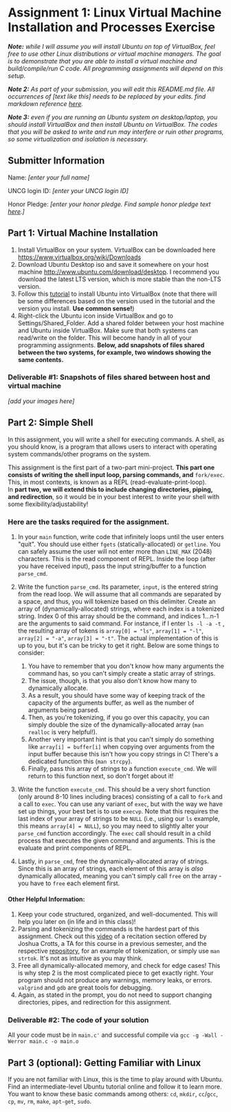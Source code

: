 # Assignment 1: Linux Virtual Machine Installation and Processes Exercise

***Note:*** *while I will assume you will install Ubuntu on top of VirtualBox, feel free to use other Linux distributions or virtual machine managers. The goal is to demonstrate that you are able to install a virtual machine and build/compile/run C code. All programming assignments will depend on this setup.*


***Note 2:*** *As part of your submission, you will edit this README.md file. All occurrences of [text like this] needs to be replaced by your edits. find markdown reference [here](https://www.w3schools.io/file/github-readme-image/).*


***Note 3:*** *even if you are running an Ubuntu system on desktop/laptop, you should install VirtualBox and then install Ubuntu on VirtualBox. The codes that you will be asked to write and run may interfere or ruin other programs, so some virtualization and isolation is necessary.*

## Submitter Information

Name: *[enter your full name]*

UNCG login ID: *[enter your UNCG login ID]*

Honor Pledge: *[enter your honor pledge. Find sample honor pledge text [here](https://uncg.instructure.com/courses/122861/pages/sample-honor-pledge).]*

## Part 1: Virtual Machine Installation


1. Install VirtualBox on your system. VirtualBox can be downloaded here <https://www.virtualbox.org/wiki/Downloads>
2. Download Ubuntu Desktop iso and save it somewhere on your host machine <http://www.ubuntu.com/download/desktop>. I recommend you download the latest LTS version, which is more stable than the non-LTS version.
3. Follow this [tutorial](https://ubuntu.com/tutorials/how-to-run-ubuntu-desktop-on-a-virtual-machine-using-virtualbox#1-overview) to install Ubuntu into VirtualBox (note that there will be some differences based on the version used in the tutorial and the version you install. **Use common sense!**)
4. Right-click the Ubuntu icon inside VirtualBox and go to Settings/Shared_Folder. Add a shared folder between your host machine and Ubuntu inside VirtualBox. Make sure that both systems can read/write on the folder. This will become handy in all of your programming assignments.  **Below, add snapshots of files shared between the two systems, for example, two windows showing the same contents.**

### Deliverable #1: Snapshots of files shared between host and virtual machine
*[add your images here]*

## Part 2: Simple Shell

In this assignment, you will write a *shell* for executing commands. A shell, as you should know, is a program that allows users to interact with operating system commands/other programs on the system.

This assignment is the first part of a two-part mini-project. __This part one consists of writing the shell input loop, parsing commands, and__ `fork/exec`. This, in most contexts, is known as a REPL (read-evaluate-print-loop). In __part two, we will extend this to include changing directories, piping, and redirection__, so it would be in your best interest to write your shell with some flexibility/adjustability!

### Here are the tasks required for the assignment.
1. In your `main` function, write code that infinitely loops until the user enters "quit". You should use either `fgets` (statically-allocated) or  `getline`. You can safely assume the user will not enter more than `LINE_MAX` (2048) characters. This is the read component of REPL. Inside the loop (after you have received input), pass the input string/buffer to a function `parse_cmd`.
2. Write the function `parse_cmd`. Its parameter, `input`, is the entered string from the read loop. We will assume that all commands are separated by a space, and thus, you will tokenize based on this delimiter. Create an array of (dynamically-allocated) strings, where each index is a tokenized string. Index 0 of this array should be the command, and indices 1...n-1 are the arguments to said command. For instance, if I enter `ls -l -a -t` , the resulting array of tokens is `array[0] = "ls"`, `array[1] = "-l"`, `array[2] = "-a"`, `array[3] = "-t"`. The actual implementation of this is up to you, but it's can be tricky to get it right. Below are some things to consider:

   
   1. You have to remember that you don't know how many arguments the command has, so you can't simply create a static array of strings.
   2. The issue, though, is that you also don't know how many to dynamically allocate.
   3. As a result, you should have some way of keeping track of the capacity of the arguments buffer, as well as the number of arguments being parsed.
   4. Then, as you're tokenizing, if you go over this capacity, you can simply double the size of the dynamically-allocated array (`man realloc` is very helpful!).
   5. Another very important hint is that you can't simply do something like `array[i] = buffer[i]` when copying over arguments from the input buffer because this isn't how you copy strings in C! There's a dedicated function this (`man strcpy`).
   6. Finally, pass this array of strings to a function `execute_cmd`. We will return to this function next, so don't forget about it!
3. Write the function `execute_cmd`. This should be a very short function (only around 8-10 lines including braces) consisting of a call to `fork` and a call to `exec`. You can use any variant of `exec`, but with the way we have set up things, your best bet is to use `execvp`. Note that this requires the last index of your array of strings to be `NULL` (i.e., using our `ls` example, this means `array[4] = NULL`), so you may need to slightly alter your `parse_cmd` function accordingly. The `exec` call should result in a child process that executes the given command and arguments. This is the evaluate and print components of REPL.
4. Lastly, in `parse_cmd`, free the dynamically-allocated array of strings. Since this is an array of strings, each element of this array is *also* dynamically allocated, meaning you can't simply call `free` on the array - you have to `free` each element first.

#### Other Helpful Information:
1. Keep your code structured, organized, and well-documented. This will help you later on (in life and in this class)!
2. Parsing and tokenizing the commands is the hardest part of this assignment. Check out this [video](https://uncg.hosted.panopto.com/Panopto/Pages/Viewer.aspx?id=2e496193-f2cf-4b4a-a70c-ae32001ff4c0&start=0) of a recitation section offered by Joshua Crotts, a TA for this course in a previous semester, and the respective [repository](https://github.com/joshuacrotts/c-session-demos-uncg-s22/tree/main/session03), for an example of tokenization, or simply use `man strtok`. It's not as intuitive as you may think.
3. Free all dynamically-allocated memory, and check for edge cases! This is why step 2 is the most complicated piece to get exactly right. Your program should not produce any warnings, memory leaks, or errors. `valgrind` and `gdb` are great tools for debugging.
4. Again, as stated in the prompt, you do not need to support changing directories, pipes, and redirection for this assignment.

### Deliverable #2: The code of your solution
All your code must be in `main.c'` and successful compile via `gcc -g -Wall -Werror main.c -o main.o`

## Part 3 (optional): Getting Familiar with Linux

If you are not familiar with Linux, this is the time to play around with Ubuntu. Find an intermediate-level Ubuntu tutorial online and follow it to learn more. You want to know these basic commands among others: `cd`, `mkdir`, `cc`/`gcc`, `cp`, `mv`, `rm`, `make`, `apt-get`, `sudo`.


